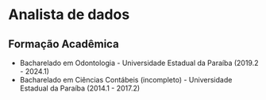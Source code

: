 # Analista de dados

## Formação Acadêmica
- Bacharelado em Odontologia - Universidade Estadual da Paraíba (2019.2 - 2024.1)
- Bacharelado em Ciências Contábeis (incompleto) - Universidade Estadual da Paraíba (2014.1 - 2017.2)
